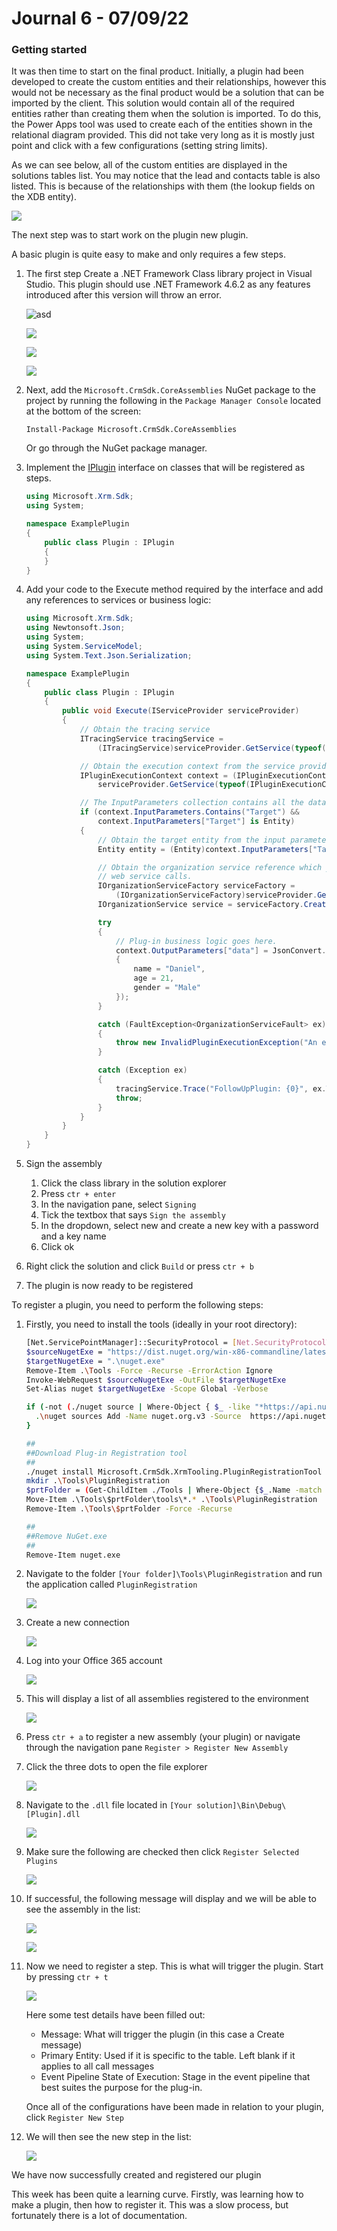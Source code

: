 # Journal 6 - 07/09/22
### Getting started

It was then time to start on the final product. Initially, a plugin had been developed to create the custom entities and their relationships, however this would not be necessary as the final product would be a solution that can be imported by the client. This solution would contain all of the required entities rather than creating them when the solution is imported. To do this, the Power Apps tool was used to create each of the entities shown in the relational diagram provided. This did not take very long as it is mostly just point and click with a few configurations (setting string limits).

As we can see below, all of the custom entities are displayed in the solutions tables list. You may notice that the lead and contacts table is also listed. This is because of the relationships with them (the lookup fields on the XDB entity).

![](https://i.imgur.com/EOhqvQq.png)

The next step was to start work on the plugin new plugin. 

A basic plugin is quite easy to make and only requires a few steps.

1. The first step Create a .NET Framework Class library project in Visual Studio. This plugin should use .NET Framework 4.6.2 as any features introduced after this version will throw an error.

   ![asd](https://imgur.com/wjYiJEp.jpg)

   ![](https://imgur.com/mYcm5nX.jpg)

   ![](https://imgur.com/ajd4ruF.jpg)

   ![](https://imgur.com/fZatnZy.jpg)

2. Next, add the `Microsoft.CrmSdk.CoreAssemblies` NuGet package to the project by running the following in the `Package Manager Console` located at the bottom of the screen:

   ```turtle
   Install-Package Microsoft.CrmSdk.CoreAssemblies
   ```

   Or go through the NuGet package manager.

3. Implement the [IPlugin](https://learn.microsoft.com/en-us/dotnet/api/microsoft.xrm.sdk.iplugin) interface on classes that will be registered as steps.

   ```c#
   using Microsoft.Xrm.Sdk;
   using System;
   
   namespace ExamplePlugin
   {
       public class Plugin : IPlugin
       {
       }
   }
   ```

4. Add your code to the Execute method required by the interface and add any references to services or business logic:

   ```c#
   using Microsoft.Xrm.Sdk;
   using Newtonsoft.Json;
   using System;
   using System.ServiceModel;
   using System.Text.Json.Serialization;
   
   namespace ExamplePlugin
   {
       public class Plugin : IPlugin
       {
           public void Execute(IServiceProvider serviceProvider)
           {
               // Obtain the tracing service
               ITracingService tracingService =
                   (ITracingService)serviceProvider.GetService(typeof(ITracingService));
   
               // Obtain the execution context from the service provider.  
               IPluginExecutionContext context = (IPluginExecutionContext)
                   serviceProvider.GetService(typeof(IPluginExecutionContext));
   
               // The InputParameters collection contains all the data passed in the message request.  
               if (context.InputParameters.Contains("Target") &&
                   context.InputParameters["Target"] is Entity)
               {
                   // Obtain the target entity from the input parameters.  
                   Entity entity = (Entity)context.InputParameters["Target"];
   
                   // Obtain the organization service reference which you will need for  
                   // web service calls.  
                   IOrganizationServiceFactory serviceFactory =
                       (IOrganizationServiceFactory)serviceProvider.GetService(typeof(IOrganizationServiceFactory));
                   IOrganizationService service = serviceFactory.CreateOrganizationService(context.UserId);
   
                   try
                   {
                       // Plug-in business logic goes here.  
                       context.OutputParameters["data"] = JsonConvert.SerializeObject(new
                       {
                           name = "Daniel",
                           age = 21,
                           gender = "Male"
                       });
                   }
   
                   catch (FaultException<OrganizationServiceFault> ex)
                   {
                       throw new InvalidPluginExecutionException("An error occurred in FollowUpPlugin.", ex);
                   }
   
                   catch (Exception ex)
                   {
                       tracingService.Trace("FollowUpPlugin: {0}", ex.ToString());
                       throw;
                   }
               }
           }
       }
   }
   ```

5. Sign the assembly
   1. Click the class library in the solution explorer
   2. Press `ctr + enter`
   3. In the navigation pane, select `Signing`
   4. Tick the textbox that says `Sign the assembly`
   5. In the dropdown, select new and create a new key with a password and a key name
   6. Click ok
6. Right click the solution and click `Build` or press `ctr + b`
7. The plugin is now ready to be registered

To register a plugin, you need to perform the following steps:

1. Firstly, you need to install the tools (ideally in your root directory):

   ```bash
   [Net.ServicePointManager]::SecurityProtocol = [Net.SecurityProtocolType]::Tls12
   $sourceNugetExe = "https://dist.nuget.org/win-x86-commandline/latest/nuget.exe"
   $targetNugetExe = ".\nuget.exe"
   Remove-Item .\Tools -Force -Recurse -ErrorAction Ignore
   Invoke-WebRequest $sourceNugetExe -OutFile $targetNugetExe
   Set-Alias nuget $targetNugetExe -Scope Global -Verbose
   
   if (-not (./nuget source | Where-Object { $_ -like "*https://api.nuget.org/v3/index.json*"})) {
     .\nuget sources Add -Name nuget.org.v3 -Source  https://api.nuget.org/v3/index.json
   }
   
   ##
   ##Download Plug-in Registration tool
   ##
   ./nuget install Microsoft.CrmSdk.XrmTooling.PluginRegistrationTool -O .\Tools
   mkdir .\Tools\PluginRegistration
   $prtFolder = (Get-ChildItem ./Tools | Where-Object {$_.Name -match 'Microsoft.CrmSdk.XrmTooling.PluginRegistrationTool.'}).Name
   Move-Item .\Tools\$prtFolder\tools\*.* .\Tools\PluginRegistration
   Remove-Item .\Tools\$prtFolder -Force -Recurse
   
   ##
   ##Remove NuGet.exe
   ##
   Remove-Item nuget.exe
   ```

2. Navigate to the folder ``[Your folder]\Tools\PluginRegistration`` and run the application called `PluginRegistration`

   ![](https://imgur.com/aK03ee8.jpg)

3. Create a new connection

   ![](https://imgur.com/5R8Pk3W.jpg)

4. Log into your Office 365 account

   ![](https://imgur.com/eoMoMDp.jpg)

5. This will display a list of all assemblies registered to the environment

   ![](https://imgur.com/GooVXe3.jpg)

6. Press `ctr + a` to register a new assembly (your plugin) or navigate through the navigation pane `Register > Register New Assembly`

7. Click the three dots to open the file explorer

   ![](https://imgur.com/NntMNFx.jpg)

8. Navigate to the `.dll` file located in `[Your solution]\Bin\Debug\[Plugin].dll`

   ![](https://imgur.com/zTvcsFQ.jpg)

9. Make sure the following are checked then click `Register Selected Plugins`

   ![](https://imgur.com/5RD0F9G.jpg)

10. If successful, the following message will display and we will be able to see the assembly in the list:

    ![](https://imgur.com/EBblotl.jpg)

    ![](https://imgur.com/ekPfjsq.jpg)

11. Now we need to register a step. This is what will trigger the plugin. Start by pressing `ctr + t`

    ![](https://imgur.com/2tHqIiX.jpg)

    Here some test details have been filled out:

    - Message: What will trigger the plugin (in this case a Create message)
    - Primary Entity: Used if it is specific to the table. Left blank if it applies to all call messages
    - Event Pipeline State of Execution: Stage in the event pipeline that best suites the purpose for the plug-in.

    Once all of the configurations have been made in relation to your plugin, click `Register New Step`

12. We will then see the new step in the list:

    ![](https://imgur.com/ZbqQCEc.jpg)

We have now successfully created and registered our plugin


This week has been quite a learning curve. Firstly, was learning how to make a plugin, then how to register it. This was a slow process, but fortunately there is a lot of documentation.
